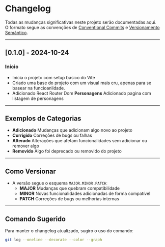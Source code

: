 # Changelog

Todas as mudanças significativas neste projeto serão documentadas aqui.  
O formato segue as convenções de [Conventional Commits](https://www.conventionalcommits.org/) e [Versionamento Semântico](https://semver.org/).

---

## [0.1.0] - 2024-10-24
### Inicio

- Inicia o projeto com setup básico do Vite
- Criado uma base do projeto com um visual mais cru, apenas para se basear na funcioanlidade.
- Adicionado React Router Dom
**Personagens** Adicionado pagina com listagem de personagens

---

## Exemplos de Categorias

- **Adicionado** Mudanças que adicionam algo novo ao projeto
- **Corrigido** Correções de bugs ou falhas
- **Alterado** Alterações que afetam funcionalidades sem adicionar ou remover algo
- **Removido** Algo foi deprecado ou removido do projeto

---

## Como Versionar

- A versão segue o esquema `MAJOR.MINOR.PATCH`:
  - **MAJOR** Mudanças que quebram compatibilidade
  - **MINOR** Novas funcionalidades adicionadas de forma compatível
  - **PATCH** Correções de bugs ou melhorias internas

---

## Comando Sugerido
Para manter o changelog atualizado, sugiro o uso do comando:

```bash
git log --oneline --decorate --color --graph
